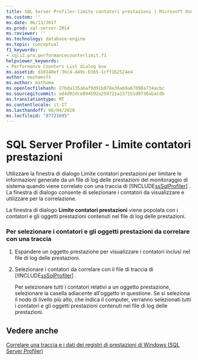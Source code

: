 ```yaml
---
title: SQL Server Profiler-limite contatori prestazioni | Microsoft Docs
ms.custom: ''
ms.date: 06/13/2017
ms.prod: sql-server-2014
ms.reviewer: ''
ms.technology: database-engine
ms.topic: conceptual
f1_keywords:
- sql12.pro.performancecounterlimit.f1
helpviewer_keywords:
- Performance Counters List dialog box
ms.assetid: d10140ef-36c4-449c-b365-1cff1b2524e4
author: mashamsft
ms.author: mathoma
ms.openlocfilehash: 27bda135abaf9d91b078e36a69a87098a734acbc
ms.sourcegitcommit: ad4d92dce894592a259721a1571b1d8736abacdb
ms.translationtype: MT
ms.contentlocale: it-IT
ms.lasthandoff: 08/04/2020
ms.locfileid: "87721695"
---
```

# <a name="sql-server-profiler---performance-counters-limit"></a>SQL Server Profiler - Limite contatori prestazioni
  Utilizzare la finestra di dialogo Limite contatori prestazioni per limitare le informazioni generate da un file di log delle prestazioni del monitoraggio di sistema quando viene correlato con una traccia di [!INCLUDE[ssSqlProfiler](../includes/sssqlprofiler-md.md)] . La finestra di dialogo consente di selezionare i contatori da visualizzare e utilizzare per la correlazione.  
  
 La finestra di dialogo **Limite contatori prestazioni** viene popolata con i contatori e gli oggetti prestazioni contenuti nel file di log delle prestazioni.  
  
### <a name="to-select-performance-objects-and-counters-to-correlate-with-a-trace"></a>Per selezionare i contatori e gli oggetti prestazioni da correlare con una traccia  
  
1.  Espandere un oggetto prestazione per visualizzare i contatori inclusi nel file di log delle prestazioni.  
  
2.  Selezionare i contatori da correlare con il file di traccia di [!INCLUDE[ssSqlProfiler](../includes/sssqlprofiler-md.md)] .  
  
     Per selezionare tutti i contatori relativi a un oggetto prestazione, selezionare la casella adiacente all'oggetto in questione. Se si seleziona il nodo di livello più alto, che indica il computer, verranno selezionati tutti i contatori e gli oggetti prestazioni contenuti nel file di log delle prestazioni.  
  
## <a name="see-also"></a>Vedere anche  
 [Correlare una traccia e i dati dei registri di prestazioni di Windows &#40;SQL Server Profiler&#41;](../tools/sql-server-profiler/correlate-a-trace-with-windows-performance-log-data.md)  
  
  
